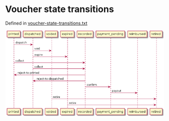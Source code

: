 # Voucher state transitions

Defined in [voucher-state-transitions.txt](voucher-state-transitions.txt)

![Transition table](voucher-state-transitions.png "Voucher transitions")